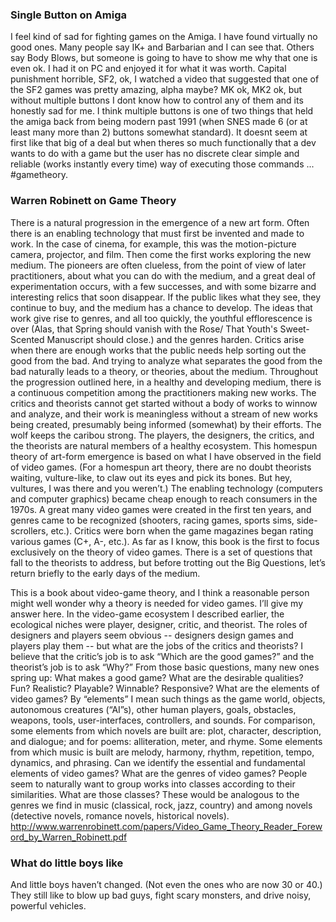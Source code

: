 ### Single Button on Amiga ###
I feel kind of sad for fighting games on the Amiga.  I have found virtually no good ones.  Many people say IK+ and Barbarian and I can see that.  Others say Body Blows, but someone is going to have to show me why that one is even ok.  I had it on PC and enjoyed it for what it was worth.  Capital punishment horrible, SF2, ok, I watched a video that suggested that one of the SF2 games was pretty amazing, alpha maybe?  MK ok, MK2 ok, but without multiple buttons I dont know how to control any of them and its honestly sad for me.  I think multiple buttons is one of two things that held the amiga back from being modern past 1991 (when SNES made 6 (or at least many more than 2) buttons somewhat standard).  It doesnt seem at first like that big of a deal but when theres so much functionally that a dev wants to do with a game but the user has no discrete clear simple and reliable (works instantly every time) way of executing those commands ... #gametheory.


### Warren Robinett on Game Theory ###
There is a natural progression in the emergence of a new art form. Often there is an enabling technology that must first be invented and made to work. In the case of cinema, for example, this was the motion-picture camera, projector, and film. Then come the first works exploring the new medium. The pioneers are often clueless, from the point of view of later practitioners, about what you can do with the medium, and a great deal of experimentation occurs, with a few successes, and with some bizarre and interesting relics that soon disappear. If the public likes what they see, they continue to buy, and the medium has a chance to develop. The ideas that work give rise to genres, and all too quickly, the youthful efflorescence is over (Alas, that Spring should vanish with the Rose/ That Youth's Sweet-Scented Manuscript should close.) and the genres harden. Critics arise when there are enough works that the public needs help sorting out the good from the bad. And trying to analyze what separates the good from the bad naturally leads to a theory, or theories, about the medium. Throughout the progression outlined here, in a healthy and developing medium, there is a continuous competition among the practitioners making new works. The critics and theorists cannot get started without a body of works to winnow and analyze, and their work is meaningless without a stream of new works being created, presumably being informed (somewhat) by their efforts. The wolf keeps the caribou strong. The players, the designers, the critics, and the theorists are natural members of a healthy ecosystem.
This homespun theory of art-form emergence is based on what I have observed in the field of video games. (For a homespun art theory, there are no doubt theorists waiting, vulture-like, to claw out its eyes and pick its bones. But hey, vultures, I was there and you weren’t.) The enabling technology (computers and computer graphics) became cheap enough to reach consumers in the 1970s. A great many video games were created in the first ten years, and genres came to be recognized (shooters, racing games, sports sims, side-scrollers, etc.). Critics were born when the game magazines began rating various games (C+, A-, etc.). As far as I know, this book is the first to focus exclusively on the theory of video games. There is a set of questions that fall to the theorists to address, but before trotting out the Big Questions, let’s return briefly to the early days of the medium.

This is a book about video-game theory, and I think a reasonable person might well wonder why a theory is needed for video games. I’ll give my answer here. In the video-game ecosystem I described earlier, the ecological niches were player, designer, critic, and theorist. The roles of designers and players seem obvious -- designers design games and players play them -- but what are the jobs of the critics and theorists? I believe that the critic’s job is to ask “Which are the good games?” and the theorist’s job is to ask “Why?” From those basic questions, many new ones spring up:
What makes a good game? What are the desirable qualities? Fun? Realistic? Playable? Winnable? Responsive?
What are the elements of video games? By “elements” I mean such things as the game world, objects, autonomous creatures (“AI”s), other human players, goals, obstacles, weapons, tools, user-interfaces, controllers, and sounds. For comparison, some elements from which novels are built are: plot, character, description, and dialogue; and for poems: alliteration, meter, and rhyme. Some elements from which music is built are melody, harmony, rhythm, repetition, tempo, dynamics, and phrasing. Can we identify the essential and fundamental elements of video games?
What are the genres of video games? People seem to naturally want to group works into classes according to their similarities. What are those classes? These would be analogous to the genres we
find in music (classical, rock, jazz, country) and among novels (detective novels, romance novels, historical novels).
http://www.warrenrobinett.com/papers/Video_Game_Theory_Reader_Foreword_by_Warren_Robinett.pdf


### What do little boys like ###
And little boys haven’t changed. (Not even the ones who are now 30 or 40.) They still like to blow up bad guys, fight scary monsters, and drive noisy, powerful vehicles.
